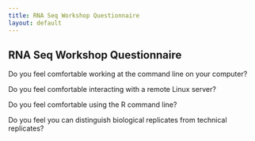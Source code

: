 ```yaml
---
title: RNA Seq Workshop Questionnaire
layout: default
---
```



## RNA Seq Workshop Questionnaire


Do you feel comfortable working at the command line on your computer?


Do you feel comfortable interacting with a remote Linux server?


Do you feel comfortable using the R command line?


Do you feel you can distinguish biological replicates from technical replicates?






